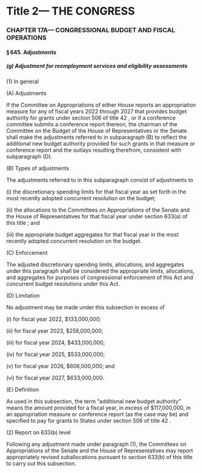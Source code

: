
# Title 2— THE CONGRESS
### CHAPTER 17A— CONGRESSIONAL BUDGET AND FISCAL OPERATIONS
#### § 645. Adjustments
##### (g) Adjustment for reemployment services and eligibility assessments

(1) In general

(A) Adjustments

If the Committee on Appropriations of either House reports an appropriation measure for any of fiscal years 2022 through 2027 that provides budget authority for grants under section 506 of title 42 , or if a conference committee submits a conference report thereon, the chairman of the Committee on the Budget of the House of Representatives or the Senate shall make the adjustments referred to in subparagraph (B) to reflect the additional new budget authority provided for such grants in that measure or conference report and the outlays resulting therefrom, consistent with subparagraph (D).

(B) Types of adjustments

The adjustments referred to in this subparagraph consist of adjustments to

(i) the discretionary spending limits for that fiscal year as set forth in the most recently adopted concurrent resolution on the budget;

(ii) the allocations to the Committees on Appropriations of the Senate and the House of Representatives for that fiscal year under section 633(a) of this title ; and

(iii) the appropriate budget aggregates for that fiscal year in the most recently adopted concurrent resolution on the budget.

(C) Enforcement

The adjusted discretionary spending limits, allocations, and aggregates under this paragraph shall be considered the appropriate limits, allocations, and aggregates for purposes of congressional enforcement of this Act and concurrent budget resolutions under this Act.

(D) Limitation

No adjustment may be made under this subsection in excess of

(i) for fiscal year 2022, $133,000,000;

(ii) for fiscal year 2023, $258,000,000;

(iii) for fiscal year 2024, $433,000,000;

(iv) for fiscal year 2025, $533,000,000;

(v) for fiscal year 2026, $608,000,000; and

(vi) for fiscal year 2027, $633,000,000.

(E) Definition

As used in this subsection, the term “additional new budget authority” means the amount provided for a fiscal year, in excess of $117,000,000, in an appropriation measure or conference report (as the case may be) and specified to pay for grants to States under section 506 of title 42 .

(2) Report on 633(b) level

Following any adjustment made under paragraph (1), the Committees on Appropriations of the Senate and the House of Representatives may report appropriately revised suballocations pursuant to section 633(b) of this title to carry out this subsection.
